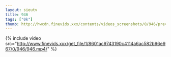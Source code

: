 ```yaml
--- 
layout: sieutv
title: 946
tags: ["0k"]
thumb: http://hwcdn.finevids.xxx/contents/videos_screenshots/0/946/preview.mp4.jpg
---
```

{% include video src="http://www.finevids.xxx/get_file/1/8601ac9743190c4114a6ac582b96e967/0/946/946.mp4/" %} 
